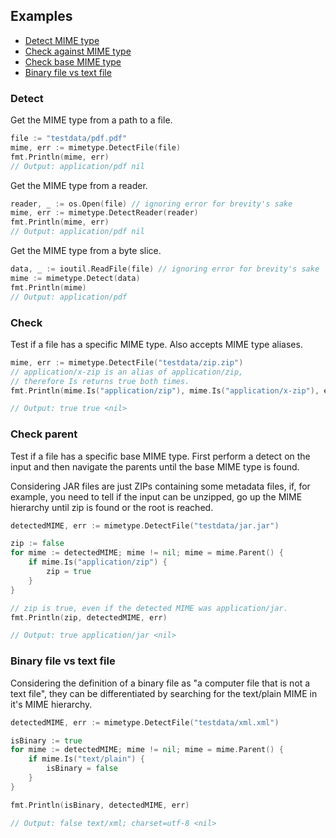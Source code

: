 ## Examples
 - [Detect MIME type](#detect)
 - [Check against MIME type](#check)
 - [Check base MIME type](#check-parent)
 - [Binary file vs text file](#binary-file-vs-text-file)

### Detect
Get the MIME type from a path to a file.
```go
file := "testdata/pdf.pdf"
mime, err := mimetype.DetectFile(file)
fmt.Println(mime, err)
// Output: application/pdf nil
```
Get the MIME type from a reader.
```go
reader, _ := os.Open(file) // ignoring error for brevity's sake
mime, err := mimetype.DetectReader(reader)
fmt.Println(mime, err)
// Output: application/pdf nil
```

Get the MIME type from a byte slice.
```go
data, _ := ioutil.ReadFile(file) // ignoring error for brevity's sake
mime := mimetype.Detect(data)
fmt.Println(mime)
// Output: application/pdf
```

### Check
Test if a file has a specific MIME type. Also accepts MIME type aliases.
```go
mime, err := mimetype.DetectFile("testdata/zip.zip")
// application/x-zip is an alias of application/zip,
// therefore Is returns true both times.
fmt.Println(mime.Is("application/zip"), mime.Is("application/x-zip"), err)

// Output: true true <nil>
```

### Check parent
Test if a file has a specific base MIME type. First perform a detect on the
input and then navigate the parents until the base MIME type is found.

Considering JAR files are just ZIPs containing some metadata files,
if, for example, you need to tell if the input can be unzipped, go up the
MIME hierarchy until zip is found or the root is reached.
```go
detectedMIME, err := mimetype.DetectFile("testdata/jar.jar")

zip := false
for mime := detectedMIME; mime != nil; mime = mime.Parent() {
    if mime.Is("application/zip") {
        zip = true
    }
}

// zip is true, even if the detected MIME was application/jar.
fmt.Println(zip, detectedMIME, err)

// Output: true application/jar <nil>
```

### Binary file vs text file
Considering the definition of a binary file as "a computer file that is not
a text file", they can be differentiated by searching for the text/plain MIME
in it's MIME hierarchy.
```go
detectedMIME, err := mimetype.DetectFile("testdata/xml.xml")

isBinary := true
for mime := detectedMIME; mime != nil; mime = mime.Parent() {
    if mime.Is("text/plain") {
        isBinary = false
    }
}

fmt.Println(isBinary, detectedMIME, err)

// Output: false text/xml; charset=utf-8 <nil>
```

